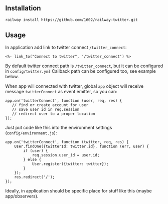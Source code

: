 Installation
------------

    railway install https://github.com/1602/railway-twitter.git

Usage
-----

In application add link to twitter connect `/twitter_connect`:

    <%- link_to("Connect to twitter", '/twitter_connect') %>

By default twitter connect path is `/twitter_connect`, but it can be configured in `config/twitter.yml`
Callback path can be configured too, see example below.

When app will connected with twitter, global `app` object will receive message `twitterConnect`
as event emitter, so you can:

    app.on('twitterConnect', function (user, req, res) {
       // find or create account for user
       // save user id in req.session
       // redirect user to a proper location
    });

Just put code like this into the environment settings (`config/environment.js`):

    app.on('twitterConnect', function (twitter, req, res) {
        User.findOne({twitterId: twitter.id}, function (err, user) {
            if (user) {
                req.session.user_id = user.id;
            } else {
                User.register({twitter: twitter});
            }
        });
        res.redirect('/');
    });

Ideally, in application should be specific place for stuff like this (maybe app/observers).
